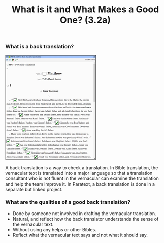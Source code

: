 ﻿---
title: What is it and What Makes a Good One? (3.2a)
---
### What is a back translation?
![](../media/812f01581ec77c8f9d1ebb41e3ef2bd8.png)

A back translation is a way to check a translation. In Bible translation, the vernacular text is translated into a major language so that a translation consultant who is not fluent in the vernacular can examine the translation and help the team improve it. In Paratext, a back translation is done in a separate but linked project.

### What are the qualities of a good back translation?

-   Done by someone not involved in drafting the vernacular translation.
-   Natural, and reflect how the back translator understands the sense of the vernacular text.
-   Without using any helps or other Bibles.
-   Reflect what the vernacular text says and not what it should say.
